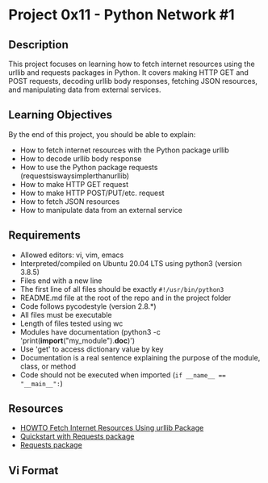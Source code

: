 # Project 0x11 - Python Network #1

## Description
This project focuses on learning how to fetch internet resources using the urllib and requests packages in Python. It covers making HTTP GET and POST requests, decoding urllib body responses, fetching JSON resources, and manipulating data from external services.

## Learning Objectives
By the end of this project, you should be able to explain:
- How to fetch internet resources with the Python package urllib
- How to decode urllib body response
- How to use the Python package requests (requestsiswaysimplerthanurllib)
- How to make HTTP GET request
- How to make HTTP POST/PUT/etc. request
- How to fetch JSON resources
- How to manipulate data from an external service

## Requirements
- Allowed editors: vi, vim, emacs
- Interpreted/compiled on Ubuntu 20.04 LTS using python3 (version 3.8.5)
- Files end with a new line
- The first line of all files should be exactly `#!/usr/bin/python3`
- README.md file at the root of the repo and in the project folder
- Code follows pycodestyle (version 2.8.*)
- All files must be executable
- Length of files tested using wc
- Modules have documentation (python3 -c 'print(__import__("my_module").__doc__)')
- Use 'get' to access dictionary value by key
- Documentation is a real sentence explaining the purpose of the module, class, or method
- Code should not be executed when imported (`if __name__ == "__main__":`)

## Resources
- [HOWTO Fetch Internet Resources Using urllib Package](<link>)
- [Quickstart with Requests package](<link>)
- [Requests package](<link>)

## Vi Format
